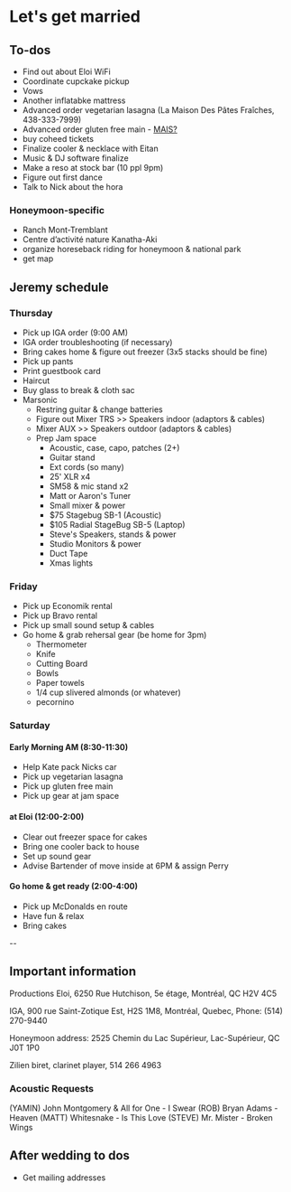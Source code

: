 # Let's get married

## To-dos

- Find out about Eloi WiFi
- Coordinate cupckake pickup
- Vows
- Another inflatabke mattress
- Advanced order vegetarian lasagna (La Maison Des Pâtes Fraîches, 438-333-7999)
- Advanced order gluten free main - [MAIS?](http://restaurantmais.com/)
- buy coheed tickets
- Finalize cooler & necklace with Eitan
- Music & DJ software finalize
- Make a reso at stock bar (10 ppl 9pm)
- Figure out first dance
- Talk to Nick about the hora

### Honeymoon-specific

- Ranch Mont-Tremblant
- Centre d’activité nature Kanatha-Aki
- organize horeseback riding for honeymoon & national park
- get map

## Jeremy schedule

### Thursday

- Pick up IGA order (9:00 AM)
- IGA order troubleshooting (if necessary)
- Bring cakes home & figure out freezer (3x5 stacks should be fine)
- Pick up pants
- Print guestbook card
- Haircut
- Buy glass to break & cloth sac
- Marsonic
  - Restring guitar & change batteries
  - Figure out Mixer TRS >> Speakers indoor (adaptors & cables)
  - Mixer AUX >> Speakers outdoor (adaptors & cables)
  - Prep Jam space
    - Acoustic, case, capo, patches (2+)
    - Guitar stand
    - Ext cords (so many)
    - 25' XLR x4
    - SM58 & mic stand x2
    - Matt or Aaron's Tuner
    - Small mixer & power
    - $75 Stagebug SB-1 (Acoustic)
    - $105 Radial StageBug SB-5 (Laptop)
    - Steve's Speakers, stands & power
    - Studio Monitors & power
    - Duct Tape
    - Xmas lights

### Friday

- Pick up Economik rental
- Pick up Bravo rental
- Pick up small sound setup & cables
- Go home & grab rehersal gear (be home for 3pm)
  - Thermometer
  - Knife
  - Cutting Board
  - Bowls
  - Paper towels
  - 1/4 cup slivered almonds (or whatever)
  - pecornino

### Saturday

#### Early Morning AM (8:30-11:30)

- Help Kate pack Nicks car
- Pick up vegetarian lasagna
- Pick up gluten free main
- Pick up gear at jam space

#### at Eloi (12:00-2:00)

- Clear out freezer space for cakes
- Bring one cooler back to house
- Set up sound gear
- Advise Bartender of move inside at 6PM & assign Perry

#### Go home & get ready (2:00-4:00)

- Pick up McDonalds en route
- Have fun & relax
- Bring cakes

--

## Important information

Productions Eloi, 6250 Rue Hutchison, 5e étage, Montréal, QC H2V 4C5

IGA, 900 rue Saint-Zotique Est, H2S 1M8, Montréal, Quebec, Phone: (514) 270-9440

Honeymoon address: 2525 Chemin du Lac Supérieur, Lac-Supérieur, QC J0T 1P0

Zilien biret, clarinet player, 514 266 4963

### Acoustic Requests

(YAMIN) John Montgomery & All for One - I Swear
(ROB) Bryan Adams - Heaven
(MATT) Whitesnake - Is This Love
(STEVE) Mr. Mister - Broken Wings

## After wedding to dos

- Get mailing addresses
